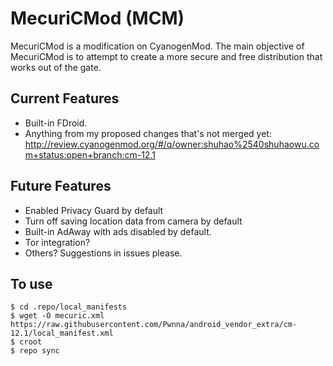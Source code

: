 MecuriCMod (MCM)
================

MecuriCMod is a modification on CyanogenMod. The main objective of MecuriCMod
is to attempt to create a more secure and free distribution that works out of
the gate.

Current Features
----------------

- Built-in FDroid.
- Anything from my proposed changes that's not merged yet: http://review.cyanogenmod.org/#/q/owner:shuhao%2540shuhaowu.com+status:open+branch:cm-12.1

Future Features
---------------

- Enabled Privacy Guard by default
- Turn off saving location data from camera by default
- Built-in AdAway with ads disabled by default.
- Tor integration?
- Others? Suggestions in issues please.

To use
------

    $ cd .repo/local_manifests
    $ wget -O mecuric.xml https://raw.githubusercontent.com/Pwnna/android_vendor_extra/cm-12.1/local_manifest.xml
    $ croot
    $ repo sync
